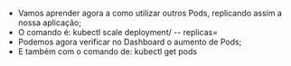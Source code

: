 * Vamos aprender agora a como utilizar outros Pods, replicando assim a nossa aplicação;
* O comando é: kubectl scale deployment/ -- replicas=
* Podemos agora verificar no Dashboard o aumento de Pods;
* E também com o comando de: kubectl get pods